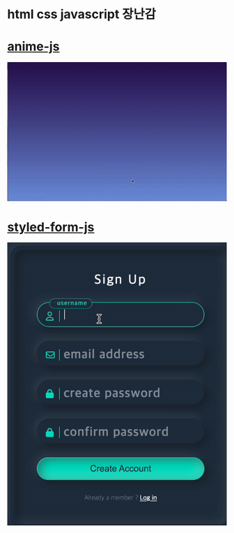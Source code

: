 # html css javascript 장난감

# [anime-js](./anime-js)

<img src='./anime-js/result.gif' />

# [styled-form-js](./styled-form)

<img src='./styled-form/form_result.gif' />
